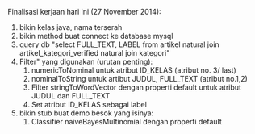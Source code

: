 
Finalisasi kerjaan hari ini (27 November 2014):

1. bikin kelas java, nama terserah
2. bikin method buat connect ke database mysql
3. query db "select FULL_TEXT, LABEL from artikel natural join artikel_kategori_verified natural join kategori"
4. Filter" yang digunakan (urutan penting):
    1. numericToNominal untuk atribut ID_KELAS (atribut no. 3/ last)
    2. nominalToString untuk artibut JUDUL, FULL_TEXT (atribut no.1,2)
    3. Filter stringToWordVector dengan properti default untuk atribut JUDUL dan FULL_TEXT
    4. Set atribut ID_KELAS sebagai label
5. bikin stub buat demo besok yang isinya:
    1. Classifier naiveBayesMultinomial dengan properti default

 
